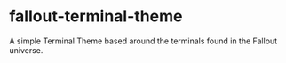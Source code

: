 # fallout-terminal-theme
A simple Terminal Theme based around the terminals found in the Fallout universe.

